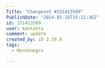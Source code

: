 ```yaml
---
Title: "Changeset #151413509"
PublishDate: "2024-05-16T15:11:36Z"
id: 151413509
user: kentakta
comment: update
created_by: iD 2.29.0
tags:
  - Montenegro

---
```

